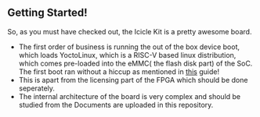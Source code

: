 ## Getting Started!
So, as you must have checked out, the Icicle Kit is a pretty awesome board.<br>
* The first order of business is running the out of the box device boot, which loads YoctoLinux, which is a RISC-V based linux distribution, which comes pre-loaded into the eMMC( the flash disk part) of the SoC. The first boot ran without a hiccup as mentioned in [this](https://github.com/polarfire-soc/polarfire-soc-documentation/blob/master/boards/mpfs-icicle-kit-es/icicle-kit-user-guide/icicle-kit-user-guide.md) guide!<br>
* This is apart from the licensing part of the FPGA which should be done seperately. <br>
* The internal architecture of the board is very complex and should be studied from the Documents are uploaded in this repository.
